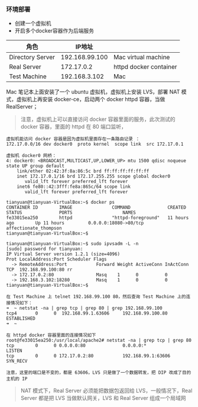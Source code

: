 ### 环境部署

* 创建一个虚拟机
* 开启多个docker容器作为后端服务



| 角色               | IP地址           |                        |
| ---------------- | -------------- | ---------------------- |
| Directory Server | 192.168.99.100 | Mac virtual machine    |
| Real Server      | 172.17.0.2     | httpd docker container |
| Test Machine     | 192.168.3.102  | Mac                    |



Mac 笔记本上面安装了一个 ubuntu 虚拟机，虚拟机上安装 LVS，部署 NAT 模式，虚拟机上再安装 docker-ce，启动两个 docker httpd 容器，当做 RealServer；

> 注意，虚拟机上可以直接访问 docker 容器里面的服务，此次测试的 docker 容器，里面的 httpd 在 80 端口监听，

```
虚拟机能访问 docker 容器是因为虚拟机里面存在一条路由记录 ： 
172.17.0.0/16 dev docker0  proto kernel  scope link  src 172.17.0.1

虚拟机 docker0 网桥：
4: docker0: <BROADCAST,MULTICAST,UP,LOWER_UP> mtu 1500 qdisc noqueue state UP group default
    link/ether 02:42:3f:8a:86:5c brd ff:ff:ff:ff:ff:ff
    inet 172.17.0.1/16 brd 172.17.255.255 scope global docker0
       valid_lft forever preferred_lft forever
    inet6 fe80::42:3fff:fe8a:865c/64 scope link
       valid_lft forever preferred_lft forever
```



```
tianyuan@tianyuan-VirtualBox:~$ docker ps
CONTAINER ID        IMAGE               COMMAND              CREATED             STATUS              PORTS                   NAMES
fe33015ea250        httpd               "httpd-foreground"   11 hours ago        Up 11 hours         0.0.0.0:18080->80/tcp   affectionate_thompson
tianyuan@tianyuan-VirtualBox:~$
```





```
tianyuan@tianyuan-VirtualBox:~$ sudo ipvsadm -L -n
[sudo] password for tianyuan:
IP Virtual Server version 1.2.1 (size=4096)
Prot LocalAddress:Port Scheduler Flags
  -> RemoteAddress:Port           Forward Weight ActiveConn InActConn
TCP  192.168.99.100:80 rr
  -> 172.17.0.2:80                Masq    1      0          0
  -> 192.168.3.102:18280          Masq    1      0          0
tianyuan@tianyuan-VirtualBox:~$
```

```
在 Test Machine 上 telnet 192.168.99.100 80，然后查询 Test Machine 上的连接情况如下：
➜  ~ netstat -na | grep tcp | grep 80 | grep 192.168.99.100
tcp4       0      0  192.168.99.1.63606     192.168.99.100.80      ESTABLISHED
➜  ~

在 httpd docker 容器里面的连接情况如下
root@fe33015ea250:/usr/local/apache2# netstat -na | grep tcp | grep 80
tcp        0      0 0.0.0.0:80              0.0.0.0:*               LISTEN
tcp        0      0 172.17.0.2:80           192.168.99.1:63606      SYN_RECV

注意，这里的端口是不变的，都是 63606，LVS 只是做了一个数据转发，把 DIP 改成了目的主机的 IP
```

> NAT 模式下，Real Server 必须能把数据包返回给 LVS，一般情况下，Real Server 都是把 LVS 当做默认网关，LVS 和 Real Server 组成一个局域网

